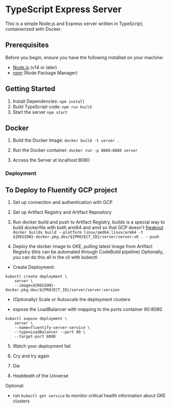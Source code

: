 # TypeScript Express Server

This is a simple Node.js and Express server written in TypeScript, containerized with Docker.

## Prerequisites

Before you begin, ensure you have the following installed on your machine:

- [Node.js](https://nodejs.org/) (v14 or later)
- [npm](https://www.npmjs.com/) (Node Package Manager)

## Getting Started

1. Install Dependencies:
`npm install`
2. Build TypeScript code:
`npm run build`
3. Start the server 
`npm start`


## Docker

1. Build the Docker Image:
`docker build -t server .`

2. Run the Docker container:
`docker run -p 8080:8080 server`

3. Access the Server at localhost:8080

### Deployment

## To Deploy to Fluentify GCP project

1. Set up connection and authentication with GCP

2. Set up Artifact Registry and Artifact Repository 

3. Run docker build and push to Artifact Registry, buildx is a special way to build dockerfile with both arm64 and amd so that GCP doesn't [freakout](https://cloud.google.com/kubernetes-engine/docs/how-to/build-multi-arch-for-arm)
`docker buildx build --platform linux/amd64,linux/arm64 -t ${REGION}-docker.pkg.dev/${PROJECT_ID}/server/server:v6 . --push`

4. Deploy the docker image to GKE, pulling latest image from Artifact Registry (this can be automated through CodeBuild pipeline)
Optionally, you can do this all in the cli with kubectl:

* Create Deployment:
```
kubectl create deployment \                     
    server \
    --image=${REGION}-docker.pkg.dev/${PROJECT_ID}/server/server:version
```

* (Optionally) Scale or Autoscale the deployment clusters

* expose the LoadBalancer with mapping to the ports container 80:8080 
```
kubectl expose deployment \                     
    server \
    --name=fluentify-server-service \
    --type=LoadBalancer --port 80 \
    --target-port 8080
```

5. Watch your deployment fail

6. Cry and try again

7. Die

8. Heatdeath of the Universe

Optional:
* run `kubectl get service` to monitor critical health information about GKE clusters
